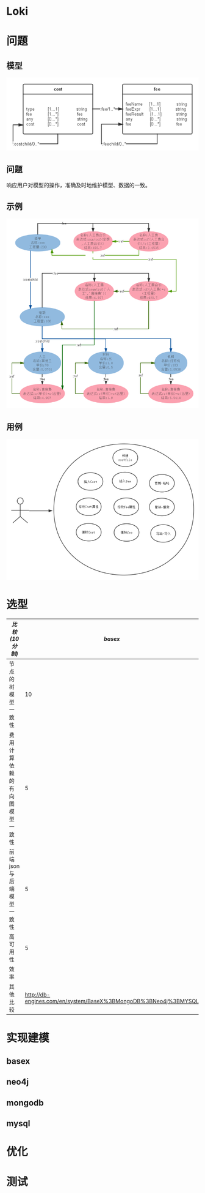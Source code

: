 Loki
====
# 问题
## 模型
![问题模型](doc/qm.png)
## 问题
响应用户对模型的操作，准确及时地维护模型、数据的一致。
## 示例
![](doc/qm2.png)
## 用例
![](doc/usecases.png)
# 选型
| *比较(10分制)* | *basex* | *neo4j* | *mongodb* | *mysql*|
|-------|---------|--------- |-----------|-------|
| 节点的树模型一致性 | 10 | 8 | 5 | 4|
| 费用计算依赖的有向图模型一致性 | 5 | 10 | 5 | 5|
| 前端json与后端模型一致性 | 5 | 8 | 10 |3 |
| 高可用性 | 5 | 8 | 10 |8 |
| 效率| | | | |
|其他比较|http://db-engines.com/en/system/BaseX%3BMongoDB%3BNeo4j%3BMYSQL


# 实现建模
## basex

## neo4j
## mongodb
## mysql

# 优化

# 测试

